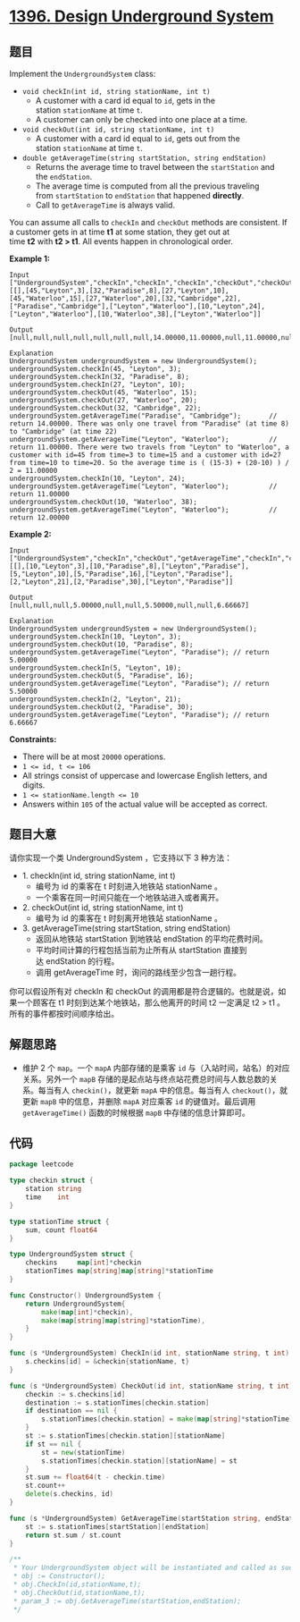 # [1396. Design Underground System](https://leetcode.com/problems/design-underground-system/)


## 题目

Implement the `UndergroundSystem` class:

- `void checkIn(int id, string stationName, int t)`
    - A customer with a card id equal to `id`, gets in the station `stationName` at time `t`.
    - A customer can only be checked into one place at a time.
- `void checkOut(int id, string stationName, int t)`
    - A customer with a card id equal to `id`, gets out from the station `stationName` at time `t`.
- `double getAverageTime(string startStation, string endStation)`
    - Returns the average time to travel between the `startStation` and the `endStation`.
    - The average time is computed from all the previous traveling from `startStation` to `endStation` that happened **directly**.
    - Call to `getAverageTime` is always valid.

You can assume all calls to `checkIn` and `checkOut` methods are consistent. If a customer gets in at time **t1** at some station, they get out at time **t2** with **t2 > t1**. All events happen in chronological order.

**Example 1:**

```
Input
["UndergroundSystem","checkIn","checkIn","checkIn","checkOut","checkOut","checkOut","getAverageTime","getAverageTime","checkIn","getAverageTime","checkOut","getAverageTime"]
[[],[45,"Leyton",3],[32,"Paradise",8],[27,"Leyton",10],[45,"Waterloo",15],[27,"Waterloo",20],[32,"Cambridge",22],["Paradise","Cambridge"],["Leyton","Waterloo"],[10,"Leyton",24],["Leyton","Waterloo"],[10,"Waterloo",38],["Leyton","Waterloo"]]

Output
[null,null,null,null,null,null,null,14.00000,11.00000,null,11.00000,null,12.00000]

Explanation
UndergroundSystem undergroundSystem = new UndergroundSystem();
undergroundSystem.checkIn(45, "Leyton", 3);
undergroundSystem.checkIn(32, "Paradise", 8);
undergroundSystem.checkIn(27, "Leyton", 10);
undergroundSystem.checkOut(45, "Waterloo", 15);
undergroundSystem.checkOut(27, "Waterloo", 20);
undergroundSystem.checkOut(32, "Cambridge", 22);
undergroundSystem.getAverageTime("Paradise", "Cambridge");       // return 14.00000. There was only one travel from "Paradise" (at time 8) to "Cambridge" (at time 22)
undergroundSystem.getAverageTime("Leyton", "Waterloo");          // return 11.00000. There were two travels from "Leyton" to "Waterloo", a customer with id=45 from time=3 to time=15 and a customer with id=27 from time=10 to time=20. So the average time is ( (15-3) + (20-10) ) / 2 = 11.00000
undergroundSystem.checkIn(10, "Leyton", 24);
undergroundSystem.getAverageTime("Leyton", "Waterloo");          // return 11.00000
undergroundSystem.checkOut(10, "Waterloo", 38);
undergroundSystem.getAverageTime("Leyton", "Waterloo");          // return 12.00000
```

**Example 2:**

```
Input
["UndergroundSystem","checkIn","checkOut","getAverageTime","checkIn","checkOut","getAverageTime","checkIn","checkOut","getAverageTime"]
[[],[10,"Leyton",3],[10,"Paradise",8],["Leyton","Paradise"],[5,"Leyton",10],[5,"Paradise",16],["Leyton","Paradise"],[2,"Leyton",21],[2,"Paradise",30],["Leyton","Paradise"]]

Output
[null,null,null,5.00000,null,null,5.50000,null,null,6.66667]

Explanation
UndergroundSystem undergroundSystem = new UndergroundSystem();
undergroundSystem.checkIn(10, "Leyton", 3);
undergroundSystem.checkOut(10, "Paradise", 8);
undergroundSystem.getAverageTime("Leyton", "Paradise"); // return 5.00000
undergroundSystem.checkIn(5, "Leyton", 10);
undergroundSystem.checkOut(5, "Paradise", 16);
undergroundSystem.getAverageTime("Leyton", "Paradise"); // return 5.50000
undergroundSystem.checkIn(2, "Leyton", 21);
undergroundSystem.checkOut(2, "Paradise", 30);
undergroundSystem.getAverageTime("Leyton", "Paradise"); // return 6.66667
```

**Constraints:**

- There will be at most `20000` operations.
- `1 <= id, t <= 106`
- All strings consist of uppercase and lowercase English letters, and digits.
- `1 <= stationName.length <= 10`
- Answers within `105` of the actual value will be accepted as correct.

## 题目大意

请你实现一个类 UndergroundSystem ，它支持以下 3 种方法：

- 1. checkIn(int id, string stationName, int t)
    - 编号为 id 的乘客在 t 时刻进入地铁站 stationName 。
    - 一个乘客在同一时间只能在一个地铁站进入或者离开。
- 2. checkOut(int id, string stationName, int t)
    - 编号为 id 的乘客在 t 时刻离开地铁站 stationName 。
- 3. getAverageTime(string startStation, string endStation)
    - 返回从地铁站 startStation 到地铁站 endStation 的平均花费时间。
    - 平均时间计算的行程包括当前为止所有从 startStation 直接到达 endStation 的行程。
    - 调用 getAverageTime 时，询问的路线至少包含一趟行程。

你可以假设所有对 checkIn 和 checkOut 的调用都是符合逻辑的。也就是说，如果一个顾客在 t1 时刻到达某个地铁站，那么他离开的时间 t2 一定满足 t2 > t1 。所有的事件都按时间顺序给出。

## 解题思路

- 维护 2 个 `map`。一个 `mapA` 内部存储的是乘客 `id` 与（入站时间，站名）的对应关系。另外一个 `mapB` 存储的是起点站与终点站花费总时间与人数总数的关系。每当有人 `checkin()`，就更新 `mapA` 中的信息。每当有人 `checkout()`，就更新 `mapB` 中的信息，并删除 `mapA` 对应乘客 `id` 的键值对。最后调用 `getAverageTime()` 函数的时候根据 `mapB` 中存储的信息计算即可。

## 代码

```go
package leetcode

type checkin struct {
	station string
	time    int
}

type stationTime struct {
	sum, count float64
}

type UndergroundSystem struct {
	checkins     map[int]*checkin
	stationTimes map[string]map[string]*stationTime
}

func Constructor() UndergroundSystem {
	return UndergroundSystem{
		make(map[int]*checkin),
		make(map[string]map[string]*stationTime),
	}
}

func (s *UndergroundSystem) CheckIn(id int, stationName string, t int) {
	s.checkins[id] = &checkin{stationName, t}
}

func (s *UndergroundSystem) CheckOut(id int, stationName string, t int) {
	checkin := s.checkins[id]
	destination := s.stationTimes[checkin.station]
	if destination == nil {
		s.stationTimes[checkin.station] = make(map[string]*stationTime)
	}
	st := s.stationTimes[checkin.station][stationName]
	if st == nil {
		st = new(stationTime)
		s.stationTimes[checkin.station][stationName] = st
	}
	st.sum += float64(t - checkin.time)
	st.count++
	delete(s.checkins, id)
}

func (s *UndergroundSystem) GetAverageTime(startStation string, endStation string) float64 {
	st := s.stationTimes[startStation][endStation]
	return st.sum / st.count
}

/**
 * Your UndergroundSystem object will be instantiated and called as such:
 * obj := Constructor();
 * obj.CheckIn(id,stationName,t);
 * obj.CheckOut(id,stationName,t);
 * param_3 := obj.GetAverageTime(startStation,endStation);
 */
```